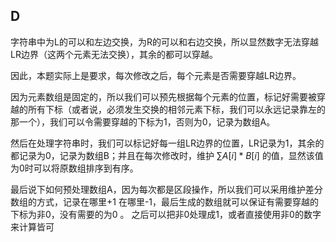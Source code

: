 ## D

字符串中为L的可以和左边交换，为R的可以和右边交换，所以显然数字无法穿越LR边界（这两个元素无法交换），其余的都可以穿越。

因此，本题实际上是要求，每次修改之后，每个元素是否需要穿越LR边界。

因为元素数组是固定的，所以我们可以预先根据每个元素的位置，标记好需要被穿越的所有下标（或者说，必须发生交换的相邻元素下标，我们可以永远记录靠左的那一个），我们可以令需要穿越的下标为1，否则为0，记录为数组A。

然后在处理字符串时，我们可以标记好每一组LR边界的位置，LR记录为1，其余的都记录为0，记录为数组B；并且在每次修改时，维护 $\sum A[i]*B[i]$ 的值，显然该值为0时可以将原数组排序到有序。

最后说下如何预处理数组A，因为每次都是区段操作，所以我们可以采用维护差分数组的方式，记录在哪里+1 在哪里-1，最后生成的数组就可以保证有需要穿越的下标为非0，没有需要的为0 。 之后可以把非0处理成1，或者直接使用非0的数字来计算皆可